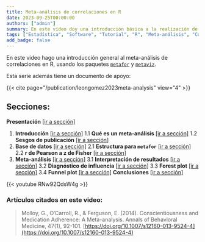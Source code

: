 ```yaml
---
title: Meta-análisis de correlaciones en R
date: 2023-09-25T00:00:00
authors: ["admin"]
summary: En este vídeo doy una introducción básica a la realización de **meta-análisis** de correlaciones utilizando R.  
tags: ["Estadística", "Software", "Tutorial", "R", "Meta-análisis", "Correlación"]
add_badge: false
---
```


En este video hago una introducción general al meta-análisis de correlaciones en R, usando los paquetes [`metafor`](https://www.metafor-project.org/doku.php/metafor) y [`metaviz`](https://cran.r-project.org/web/packages/metaviz/vignettes/metaviz.html).

Esta serie además tiene un documento de apoyo:

{{< cite page="/publication/leongomez2023meta-analysis" view="4" >}}

## Secciones:

**Presentación** [[ir a sección]](https://youtu.be/RNw92QdsW4g?si=naLHnKZkLHKiMn04) 
1. **Introducción** [[ir a sección]](https://youtu.be/RNw92QdsW4g?si=MyjEA1YyDhvF7lpZ&t=162) 
    1.1 **Qué es un meta-análisis** [[ir a sección]](https://youtu.be/RNw92QdsW4g?si=MyjEA1YyDhvF7lpZ&t=250) 
    1.2 **Sesgos de publicación** [[ir a sección]](https://youtu.be/RNw92QdsW4g?si=MyjEA1YyDhvF7lpZ&t=358) 
2. **Base de datos** [[ir a sección]](https://youtu.be/RNw92QdsW4g?si=MyjEA1YyDhvF7lpZ&t=462) 
    2.1 **Estructura para `metafor`** [[ir a sección]](https://youtu.be/RNw92QdsW4g?si=MyjEA1YyDhvF7lpZ&t=504) 
    2.2 **r de Pearson a z de Fisher** [[ir a sección]](https://youtu.be/RNw92QdsW4g?si=MyjEA1YyDhvF7lpZ&t=748) 
3. **Meta-análisis** [[ir a sección]](https://youtu.be/RNw92QdsW4g?si=MyjEA1YyDhvF7lpZ&t=897) 
    3.1 **Interpretación de resultados** [[ir a sección]](https://youtu.be/RNw92QdsW4g?si=MyjEA1YyDhvF7lpZ&t=986) 
    3.2 **Diagnóstico de influencia** [[ir a sección]](https://youtu.be/RNw92QdsW4g?si=MyjEA1YyDhvF7lpZ&t=1444) 
    3.3 **Forest plot** [[ir a sección]](https://youtu.be/RNw92QdsW4g?si=MyjEA1YyDhvF7lpZ&t=1770) 
    3.4 **Funnel plot** [[ir a sección]](https://youtu.be/RNw92QdsW4g?si=MyjEA1YyDhvF7lpZ&t=2120) 
**Conclusiones** [[ir a sección]](https://youtu.be/RNw92QdsW4g?si=MyjEA1YyDhvF7lpZ&t=2318) 

{{< youtube RNw92QdsW4g >}}

### Artículos citados en este video: 

> Molloy, G., O’Carroll, R., & Ferguson, E. (2014). Conscientiousness and Medication Adherence: A Meta-analysis. Annals of Behavioral Medicine, 47(1), 92-101. [https://doi.org/10.1007/s12160-013-9524-4](https://doi.org/10.1007/s12160-013-9524-4)
